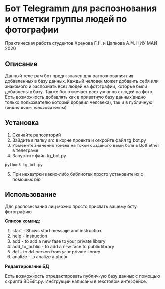 # Бот Telegramm для распознования и отметки группы людей по фотографии
Практическая работа студентов Хренова Г.Н. и Цапкова А.М. НИУ МАИ 2020

## Описание
Данный телеграм бот предназначен для распознования лиц добавленных в базу данных. Каждый человек может добавить себя или знакомого и распознать всех людей на фотографии, которые были добавлены в базу. Также бот отмечает всех узнанных людей на фото. Есть возможность добавлять как в приватную базу данных(видно только пользователю который добавил человека), так и в публичную (видно всем пользователям)


## Установка
1. Скачайте рапозиторий
2. Зайдите в папку src в корне проекта и откройте файл tg_bot.py
3. Измените значение токена на токен созданого вами бота в BotFather в телеграме.
4. Запустите файл tg_bot.py
```
python3 tg_bot.py
```
5. При нехватрки каких-либо библиотек просто установите их с помощью pip

## Использование

Для распознования лиц можно просто прислать вашему боту фотографию

**Список команд:**
1. start - Shows start message and instruction
2. help - instruction
3. add - to add a new fase to your private library
4. add_to_public - to add a new face to public library 
5. del - to del person from your private library
6. analize - to analize a photo

**Редактирование БД**

Есть возможность отредактировать публичную базу данных с помощью скрипта BDEdit.py. Инструкции написаны в текстовом интерфейсе.


